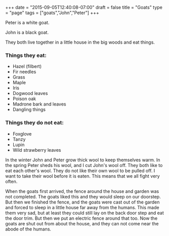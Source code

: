 +++
date = "2015-09-05T12:40:08-07:00"
draft = false
title = "Goats"
type = "page"
tags = ["goats","John","Peter"]
+++

Peter is a white goat.

John is a black goat.

They both live together in a little house in the big woods and eat things.

### Things they eat:

- Hazel (filbert)
- Fir needles
- Grass
- Maple
- Iris
- Dogwood leaves
- Poison oak
- Madrone bark and leaves
- Dangling things

### Things they do not eat:

- Foxglove
- Tanzy
- Lupin
- Wild strawberry leaves

In the winter John and Peter grow thick wool to keep themselves warm.
In the spring Peter sheds his wool, and I cut John's wool off.
They both like to eat each other's wool.
They do not like their own wool to be pulled off.
I want to take their wool before it is eaten.
This means that we all fight very often.

When the goats first arrived, the fence around the house and garden was not completed.
The goats liked this and they would sleep on our doorstep.
But then we finished the fence, and the goats were cast out of the garden
and forced to sleep in a little house far away from the humans.
This made them very sad, but at least they could still lay
on the back door step and eat the door trim.
But then we put an electric fence around that too.
Now the goats are shut out from about the house,
and they can not come near the abode of the humans.

